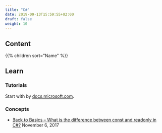 ```yaml
---
title: "C#"
date: 2019-09-13T15:59:55+02:00
draft: false
weight: 10
---
```


## Content

{{% children sort="Name" %}}

## Learn

### Tutorials

Start with by [docs.microsoft.com](https://docs.microsoft.com/en-us/dotnet/csharp/tutorials/).

### Concepts

- [Back to Basics – What is the difference between const and readonly in C#?](https://dailydotnettips.com/back-to-basics-what-is-the-difference-between-const-and-readonly-in-c/) November 6, 2017
